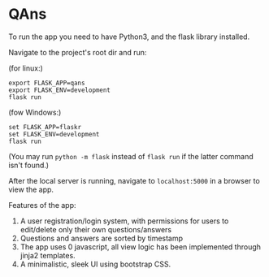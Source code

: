 # QAns

To run the app you need to have Python3, and the flask library installed.

Navigate to the project's root dir and run:

(for linux:)
````
export FLASK_APP=qans
export FLASK_ENV=development
flask run
````

(fow Windows:)
````
set FLASK_APP=flaskr
set FLASK_ENV=development
flask run
````

(You may run `python -m flask` instead of `flask run` if the latter command isn't found.)

After the local server is running, navigate to `localhost:5000` in a browser to view the app.

Features of the app:
1. A user registration/login system, with permissions for users to edit/delete only their own questions/answers
2. Questions and answers are sorted by timestamp
3. The app uses 0 javascript, all view logic has been implemented through jinja2 templates.
4. A minimalistic, sleek UI using bootstrap CSS.
